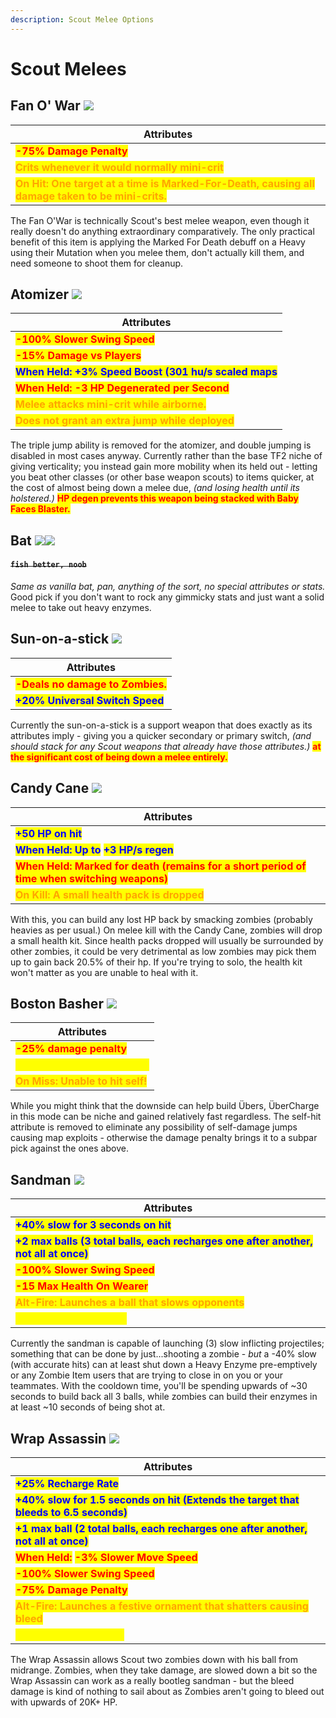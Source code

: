 ```yaml
---
description: Scout Melee Options
---
```


# Scout Melees

## Fan O' War   ![](../../../.gitbook/assets/100px-Item\_icon\_Fan\_O'War.png)

| Attributes                                                                                                                          |
| ----------------------------------------------------------------------------------------------------------------------------------- |
| <mark style="color:red;">**-75% Damage Penalty**</mark>                                                                             |
| <mark style="color:orange;">**Crits whenever it would normally mini-crit**</mark>                                                   |
| <mark style="color:orange;">**On Hit: One target at a time is Marked-For-Death, causing all damage taken to be mini-crits.**</mark> |

The Fan O'War is technically Scout's best melee weapon, even though it really doesn't do anything extraordinary comparatively. The only practical benefit of this item is applying the Marked For Death debuff on a Heavy using their Mutation when you melee them, don't actually kill them, and need someone to shoot them for cleanup.

## Atomizer   ![](<../../../.gitbook/assets/100px-Item\_icon\_Atomizer (2).png>)

| Attributes                                                                            |
| ------------------------------------------------------------------------------------- |
| <mark style="color:red;">**-100% Slower Swing Speed**</mark>                          |
| <mark style="color:red;">**-15% Damage vs Players**</mark>                            |
| <mark style="color:blue;">**When Held: +3% Speed Boost (301 hu/s scaled maps**</mark> |
| <mark style="color:red;">**When Held: -3 HP Degenerated per Second**</mark>           |
| <mark style="color:orange;">**Melee attacks mini-crit while airborne.**</mark>        |
| <mark style="color:orange;">**Does not grant an extra jump while deployed**</mark>    |

The triple jump ability is removed for the atomizer, and double jumping is disabled in most cases anyway. Currently rather than the base TF2 niche of giving verticality; you instead gain more mobility when its held out - letting you beat other classes (or other base weapon scouts) to items quicker, at the cost of almost being down a melee due, _(and losing health until its holstered.)_ <mark style="color:red;">**HP degen prevents this weapon being stacked with Baby Faces Blaster.**</mark>

## Bat   ![](../../../.gitbook/assets/100px-Item\_icon\_Bat.png)![](../../../.gitbook/assets/100px-Item\_icon\_Holy\_Mackerel.png)

#### ~~`fish better, noob`~~

_Same as vanilla bat, pan, anything of the sort, no special attributes or stats._ Good pick if you don't want to rock any gimmicky stats and just want a solid melee to take out heavy enzymes.

## Sun-on-a-stick   ![](../../../.gitbook/assets/100px-Item\_icon\_Sun-on-a-Stick.png)

| Attributes                                                       |
| ---------------------------------------------------------------- |
| <mark style="color:red;">**-Deals no damage to Zombies.**</mark> |
| <mark style="color:blue;">**+20% Universal Switch Speed**</mark> |

Currently the sun-on-a-stick is a support weapon that does exactly as its attributes imply - giving you a quicker secondary or primary switch, _(and should stack for any Scout weapons that already have those attributes.)_ <mark style="color:red;">**at the significant cost of being down a melee entirely.**</mark>

## Candy Cane   ![](<../../../.gitbook/assets/100px-Item\_icon\_Candy\_Cane (1).png>)

| Attributes                                                                                                                  |
| --------------------------------------------------------------------------------------------------------------------------- |
| <mark style="color:blue;">**+50 HP on hit**</mark>                                                                          |
| <mark style="color:blue;">**When Held: Up to**</mark> <mark style="color:blue;">**+3 HP/s regen**</mark>                    |
| <mark style="color:red;">**When Held: Marked for death (remains for a short period of time when switching weapons)**</mark> |
| <mark style="color:orange;">**On Kill: A small health pack is dropped**</mark>                                              |

With this, you can build any lost HP back by smacking zombies (probably heavies as per usual.) On melee kill with the Candy Cane, zombies will drop a small health kit. Since health packs dropped will usually be surrounded by other zombies, it could be very detrimental as low zombies may pick them up to gain back 20.5% of their hp. If you're trying to solo, the health kit won't matter as you are unable to heal with it.

## Boston Basher   ![](<../../../.gitbook/assets/100px-Item\_icon\_Boston\_Basher (1).png>)

| Attributes                                                          |
| ------------------------------------------------------------------- |
| <mark style="color:red;">**-25% damage penalty**</mark>             |
| <mark style="color:yellow;">**On Hit: Bleed for 5 seconds**</mark>  |
| <mark style="color:orange;">**On Miss: Unable to hit self!**</mark> |

While you might think that the downside can help build Übers, ÜberCharge in this mode can be niche and gained relatively fast regardless. The self-hit attribute is removed to eliminate any possibility of self-damage jumps causing map exploits - otherwise the damage penalty brings it to a subpar pick against the ones above.

## Sandman   ![](../../../.gitbook/assets/100px-Item\_icon\_Sandman.png)

| Attributes                                                                                                            |
| --------------------------------------------------------------------------------------------------------------------- |
| <mark style="color:blue;">**+40% slow for 3 seconds on hit**</mark>                                                   |
| <mark style="color:blue;">**+2 max balls (3 total balls, each recharges one after another, not all at once)**</mark>  |
| <mark style="color:red;">**-100% Slower Swing Speed**</mark>                                                          |
| <mark style="color:red;">**-15 Max Health On Wearer**</mark>                                                          |
| <mark style="color:orange;">**Alt-Fire: Launches a ball that slows opponents**</mark>                                 |
| <mark style="color:yellow;">**\~10 Second Cooldown**</mark>                                                           |

Currently the sandman is capable of launching (3) slow inflicting projectiles; something that can be done by just...shooting a zombie - _but_ a -40% slow (with accurate hits) can at least shut down a Heavy Enzyme pre-emptively or any Zombie Item users that are trying to close in on you or your teammates. With the cooldown time, you'll be spending upwards of \~30 seconds to build back all 3 balls, while zombies can build their enzymes in at least \~10 seconds of being shot at.

## Wrap Assassin   ![](<../../../.gitbook/assets/100px-Item\_icon\_Wrap\_Assassin (1).png>)

| Attributes                                                                                                             |
| ---------------------------------------------------------------------------------------------------------------------- |
| <mark style="color:blue;">**+25% Recharge Rate**</mark>                                                                |
| <mark style="color:blue;">**+40% slow for 1.5 seconds on hit (Extends the target that bleeds to 6.5 seconds)**</mark>  |
| <mark style="color:blue;">**+1 max ball (2 total balls, each recharges one after another, not all at once)**</mark>    |
| <mark style="color:red;">**When Held:**</mark> <mark style="color:red;">**-3% Slower Move Speed**</mark>               |
| <mark style="color:red;">**-100% Slower Swing Speed**</mark>                                                           |
| <mark style="color:red;">**-75% Damage Penalty**</mark>                                                                |
| <mark style="color:orange;">**Alt-Fire: Launches a festive ornament that shatters causing bleed**</mark>               |
| <mark style="color:yellow;">**\~15 second cooldown**</mark>                                                            |

The Wrap Assassin allows Scout two zombies down with his ball from midrange. Zombies, when they take damage, are slowed down a bit so the Wrap Assassin can work as a really bootleg sandman - but the bleed damage is kind of nothing to sail about as Zombies aren't going to bleed out with upwards of 20K+ HP.
